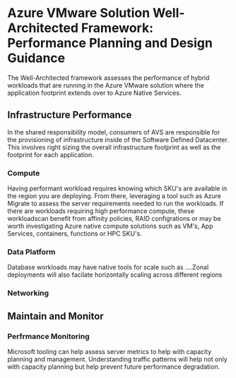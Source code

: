 # Azure VMware Solution Well-Architected Framework: Performance Planning and Design Guidance

The Well-Architected framework assesses the performance of hybrid workloads that are running in the Azure VMware solution where the application footprint extends over to Azure Native Services.

## Infrastructure Performance

In the shared responsibility model, consumers of AVS are responsible for the provisioning of infrastructure inside of the Software Defined Datacenter. This involves right sizing the overall infrastructure footprint as well as the footprint for each application. 

### Compute 

Having performant workload requires knowing which SKU's are available in the region you are deploying. From there, leveraging a tool such as Azure Migrate to assess the server requirements needed to run the workloads. If there are workloads requiring high performance compute, these workloadscan benefit from affinity policies, RAID  configrations or may be worth investigating Azure native compute solutions such as VM's, App Services, containers, functions or HPC SKU's.

### Data Platform 

Database workloads may have native tools for scale such as ....Zonal deployments will also facilate horizontally scaling across different regions

### Networking 

## Maintain and Monitor
### Perfrmance Monitoring  
Microsoft tooling can help assess server metrics to help with capacity planning and management. Understanding traffic patterns will help not only with capacity planning but help prevent future performance degradation.
